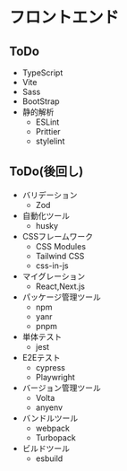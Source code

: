 # フロントエンド

## ToDo

- TypeScript
- Vite
- Sass
- BootStrap
- 静的解析
  - ESLint
  - Prittier
  - stylelint

## ToDo(後回し)

- バリデーション
  - Zod
- 自動化ツール
  - husky
- CSSフレームワーク
  - CSS Modules
  - Tailwind CSS
  - css-in-js
- マイグレーション
  - React,Next.js
- パッケージ管理ツール
  - npm
  - yanr
  - pnpm
- 単体テスト
  - jest
- E2Eテスト
  - cypress
  - Playwright
- バージョン管理ツール
  - Volta
  - anyenv
- バンドルツール
  - webpack
  - Turbopack
- ビルドツール
  - esbuild
